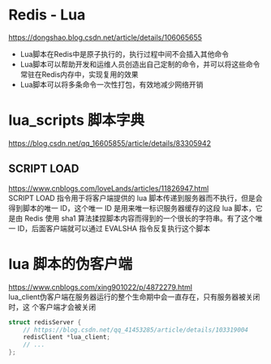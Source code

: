 # Redis - Lua
https://dongshao.blog.csdn.net/article/details/106065655
* Lua脚本在Redis中是原子执行的，执行过程中间不会插入其他命令
* Lua脚本可以帮助开发和运维人员创造出自己定制的命令，并可以将这些命令常驻在Redis内存中，实现复用的效果
* Lua脚本可以将多条命令一次性打包，有效地减少网络开销

# lua_scripts 脚本字典 
https://blog.csdn.net/qq_16605855/article/details/83305942  

## SCRIPT LOAD
https://www.cnblogs.com/loveLands/articles/11826947.html  
SCRIPT LOAD 指令用于将客户端提供的 lua 脚本传递到服务器而不执行，但是会得到脚本的唯一 ID，这个唯一 ID 是用来唯一标识服务器缓存的这段 lua 脚本，它是由 Redis 使用 sha1 算法揉捏脚本内容而得到的一个很长的字符串。有了这个唯一 ID，后面客户端就可以通过 EVALSHA 指令反复执行这个脚本

# lua 脚本的伪客户端
https://www.cnblogs.com/xing901022/p/4872279.html  
lua_client伪客户端在服务器运行的整个生命期中会一直存在，只有服务器被关闭时，这 个客户端才会被关闭
```c++
struct redisServer {
    // https://blog.csdn.net/qq_41453285/article/details/103319004
    redisClient *lua_client;
    // ...
};
```

